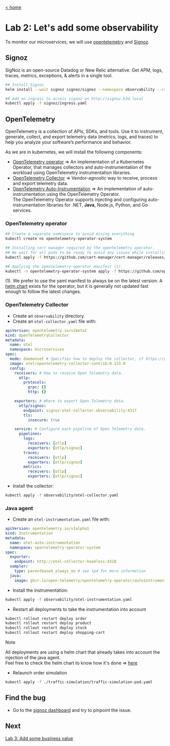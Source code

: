 [< home](<../README.md>)

# Lab 2: Let's add some observability

To monitor our microservices, we will use [opentelemetry](https://opentelemetry.io/) and [Signoz](https://signoz.io/).

## Signoz

SigNoz is an open-source Datadog or New Relic alternative. Get APM, logs, traces, metrics, exceptions, & alerts in a single tool.

```sh
## Install Signoz
helm install --wait signoz signoz/signoz --namespace observability --create-namespace -f signoz/values.yaml

## Add an ingress to access signoz on http://signoz.k3d.local
kubectl apply -f signoz/ingress.yaml
```

## OpenTelemetry

OpenTelemetry is a collection of APIs, SDKs, and tools. Use it to instrument, generate, collect, and export telemetry data (metrics, logs, and traces) to help you analyze your software’s performance and behavior.

As we are in kubernetes, we will install the following components:  
* [OpenTelemetry operator](https://opentelemetry.io/docs/platforms/kubernetes/operator/) => An implementation of a Kubernetes Operator, that manages collectors and auto-instrumentation of the workload using OpenTelemetry instrumentation libraries.
* [OpenTelemetry Collector](https://opentelemetry.io/docs/collector/) => Vendor-agnostic way to receive, process and export telemetry data.
* [OpenTelemetry Auto-Instrumentation](https://opentelemetry.io/docs/platforms/kubernetes/operator/automatic/) => An implementation of auto-instrumentation using the OpenTelemetry Operator.  
The OpenTelemetry Operator supports injecting and configuring auto-instrumentation libraries for .NET, **Java**, Node.js, Python, and Go services.

### OpenTelemetry operator

```sh
## Create a separate namespace to avoid mixing everything
kubectl create ns opentelemetry-operator-system

## Installing cert manager required by the opentelemetry operator. 
## We wait for all pods to be ready to avoid any issues while installing the operator after.
kubectl apply -f https://github.com/cert-manager/cert-manager/releases/download/v1.18.2/cert-manager.yaml && kubectl wait -n cert-manager --for=condition=Ready pods --all --timeout=300s

## Applying the opentelemetry-operator manifest (1).
kubectl -n opentelemetry-operator-system apply -f https://github.com/open-telemetry/opentelemetry-operator/releases/latest/download/opentelemetry-operator.yaml
```

(1). We prefer to use the yaml manifest to always be on the latest version. A [helm chart](https://github.com/open-telemetry/opentelemetry-helm-charts/tree/main/charts/opentelemetry-operator) exists for the operator, but it is generally not updated fast enough to follow the latest changes.

### OpenTelemetry Collector

- Create an `observability` directory.
- Create an `otel-collector.yaml` file with:

```yaml
apiVersion: opentelemetry.io/v1beta1
kind: OpenTelemetryCollector
metadata:
  name: otel
  namespace: microservices
spec:
  mode: daemonset # Specifies how to deploy the collector, cf https://github.com/open-telemetry/opentelemetry-operator/blob/main/README.md#deployment-modes
  image: otel/opentelemetry-collector-contrib:0.133.0
  config:
    receivers: # How to receive Open Telemetry data.
      otlp:
        protocols:
          grpc: {}
          http: {}

    exporters: # Where to export Open Telemetry data.
      otlp/signoz:
        endpoint: signoz-otel-collector.observability:4317
        tls:
          insecure: true

    service: # Configure each pipeline of Open Telemetry data.
      pipelines:
        logs:
          receivers: [otlp]
          exporters: [otlp/signoz]
        traces:
          receivers: [otlp]
          exporters: [otlp/signoz]
        metrics:
          receivers: [otlp]
          exporters: [otlp/signoz]
```

- Install the collector:

```sh
kubectl apply -f observability/otel-collector.yaml
```

### Java agent

- Create an `otel-instrumentation.yaml` file with:

```yaml
apiVersion: opentelemetry.io/v1alpha1
kind: Instrumentation
metadata:
  name: otel-auto-instrumentation
  namespace: opentelemetry-operator-system
spec:
  exporter:
    endpoint: http://otel-collector-headless:4318
  sampler:
    type: parentbased_always_on # see tp4 for more information
  java:
    image: ghcr.io/open-telemetry/opentelemetry-operator/autoinstrumentation-java:2.19.0
```

- Install the instrumentation:

```sh
kubectl apply -f observability/otel-instrumentation.yaml
```

- Restart all deployments to take the instrumentation into account

```sh
kubectl rollout restart deploy order
kubectl rollout restart deploy product
kubectl rollout restart deploy stock
kubectl rollout restart deploy shopping-cart
```

> [!NOTE]  
> All deployments are using a helm chart that already takes into account the injection of the java agent.  
> Feel free to check the helm chart to know how it's done => [here](https://github.com/vmaleze/opentelemetry-hands-on/blob/e492bdfc362b5eb8b4900102f4ac7c147277d7e7/microservices/infra/microservices-base-chart/templates/deployment.yaml#L21)

- Relaunch order simulation

```sh
kubectl apply -f ./traffic-simulation/traffic-simulation-pod.yaml
```

## Find the bug

- Go to the [signoz dashboard](http://signoz.k3d.local) and try to pinpoint the issue.

## Next

[Lab 3: Add some business value](<tp3.md>)